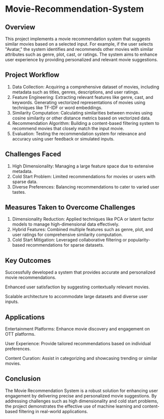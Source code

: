 # Movie-Recommendation-System

## Overview
This project implements a movie recommendation system that suggests similar movies based on a selected input. For example, if the user selects "Avatar," the system identifies and recommends other movies with similar attributes such as genre, plot, cast, or ratings. The system aims to enhance user experience by providing personalized and relevant movie suggestions.

## Project Workflow
1. Data Collection: Acquiring a comprehensive dataset of movies, including metadata such as titles, genres, descriptions, and user ratings.
2. Feature Engineering: Extracting relevant features like genre, cast, and keywords. Generating vectorized representations of movies using techniques like TF-IDF or word embeddings.
3. Similarity Computation: Calculating similarities between movies using cosine similarity or other distance metrics based on vectorized data.
4. Recommendation Algorithm: Building a content-based filtering system to recommend movies that closely match the input movie.
5. Evaluation: Testing the recommendation system for relevance and accuracy using user feedback or simulated inputs.

## Challenges Faced
1. High Dimensionality: Managing a large feature space due to extensive metadata.
2. Cold Start Problem: Limited recommendations for movies or users with sparse data.
3. Diverse Preferences: Balancing recommendations to cater to varied user tastes.

## Measures Taken to Overcome Challenges
1. Dimensionality Reduction: Applied techniques like PCA or latent factor models to manage high-dimensional data effectively.
2. Hybrid Features: Combined multiple features such as genre, plot, and user ratings for comprehensive similarity computation.
3. Cold Start Mitigation: Leveraged collaborative filtering or popularity-based recommendations for sparse datasets.

## Key Outcomes
Successfully developed a system that provides accurate and personalized movie recommendations.

Enhanced user satisfaction by suggesting contextually relevant movies.

Scalable architecture to accommodate large datasets and diverse user inputs.

## Applications

Entertainment Platforms: Enhance movie discovery and engagement on OTT platforms.

User Experience: Provide tailored recommendations based on individual preferences.

Content Curation: Assist in categorizing and showcasing trending or similar movies.

## Conclusion
The Movie Recommendation System is a robust solution for enhancing user engagement by delivering precise and personalized movie suggestions. By addressing challenges such as high dimensionality and cold start problems, the project demonstrates the effective use of machine learning and content-based filtering in real-world applications.
